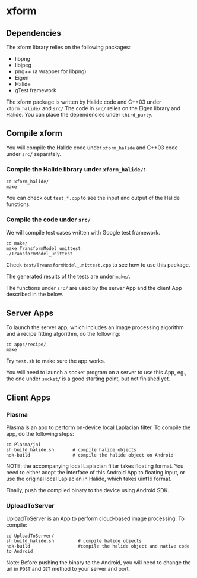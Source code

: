 xform
=====

## Dependencies
The xform library relies on the following packages:

- libpng
- libjpeg
- png++ (a wrapper for libpng)
- Eigen
- Halide
- gTest framework

The xform package is written by Halide code and C++03 under 
```xform_halide/``` and ```src/``` 
The code in ```src/``` relies on the Eigen library and  Halide.
You can place the dependencies under ```third_party```.

## Compile xform

You will compile the Halide code under ```xform_halide``` and C++03 code under ```src/``` separately.

### Compile the Halide library under ```xform_halide/```: 

```
cd xform_halide/ 
make
```

You can check out  ```test_*.cpp``` to see the input and output of the Halide functions.

### Compile the code under ```src/```

We will compile test cases written with Google test framework.

```
cd make/   
make TransformModel_unittest
./TransformModel_unittest
```

Check ```test/TreansformModel_unittest.cpp``` to see how to use this package.

The generated results of the tests are under ```make/```.

The functions under ```src/``` are used by the server App and the client App described in the below.

## Server Apps

To launch the server app, which includes an image processing algorithm and a recipe fitting algorithm, do the following: 

```
cd apps/recipe/
make
```

Try ```test.sh``` to make sure the app works.

You will need to launch a socket program on a server to use this App, eg., the one under  ```socket/```
is a good starting point, but not finished yet.


## Client Apps

### Plasma
Plasma is an app to perform on-device local Laplacian filter.
To compile the app, do the following steps: 


```
cd Plasma/jni
sh build_halide.sh       # compile halide objects
ndk-build                # compile the halide object on Android
```
NOTE: the accompanying local Laplacian filter takes floating format.
You need to either adopt the interface of this Android App to floating input, 
or use the original local Laplacian in Halide, which takes uint16 format. 

 Finally, push the compiled binary to the device using Android SDK.

### UploadToServer

UploadToServer is an App to perform cloud-based image processing.
To compile:

```
cd UploadToServer/
sh build_halide.sh         # compile halide objects
ndk-build                  #compile the halide object and native code to Android
```
Note: Before pushing the binary to the Android, you will need to change the url in ```POST``` and ```GET``` method to your server and port.
  
